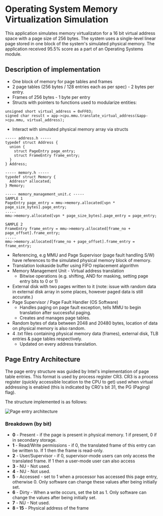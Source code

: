 # Operating System Memory Virtualization Simulation

This application simulates memory virtualizaton for a 16 bit virtual address space with a page size of 256 bytes. The system uses a single-level linear page stored in one block of the system's simulated physical memory. The application received 95.5% score as a part of an Operating Systems module.

## Description of implementation
* One block of memory for page tables and frames
* 2 page tables (256 bytes / 128 entries each as per spec) - 2 bytes per entry.
* Frames of 256 bytes - 1 byte per entry
* Structs with pointers to functions used to modularize entities:
```
unsigned short virtual_address = 0xFF03;
signed char result = app->cpu.mmu.translate_virtual_address(&app->cpu.mmu, virtual_address);
```
* Interact with simulated physical memory array via structs
```
----- address.h -----
typedef struct Address {
  union {
    struct PageEntry page_entry;
    struct FrameEntry frame_entry;
  }
} Address;

----- memory.h -----
typedef struct Memory {
  Address* allocated;
} Memory;

----- memory_management_unit.c -----
SAMPLE 1
PageEntry page_entry = mmu->memory.allocated[vpn * page_size_bytes].page_entry;
.....
mmu->memory.allocated[vpn * page_size_bytes].page_entry = page_entry;

SAMPLE 2
FrameEntry frame_entry = mmu->memory.allocated[frame_no + page_offset].frame_entry;
.....
mmu->memory.allocated[frame_no + page_offset].frame_entry = frame_entry;
```
* Referencing, e.g MMU and Page Supervisor (page fault handling S/W) have references to the simulated physical memory block of memory.
* Translation lookaside buffer using FIFO replacement algorithm
* Memory Management Unit - Virtual address translation
  * Bitwise operations (e.g. shifting, AND for masking, setting page entry bits to 0 or 1)
* External disk with two pages written to it (note: issue with random data in external disk array in some places, however paged data is still accurate.)
* Page Supervisor / Page Fault Handler (OS Software)
  * Handles paging on page fault exception, tells MMU to begin translation after successful paging.
  * Creates and manages page tables.
* Random bytes of data between 2048 and 20480 bytes, location of data on physical memory is also random.
* 4 .txt files containing physical memory data (frames), external disk, TLB entries & page tables respectively.
  * Updated on every address translation.
  
## Page Entry Architecture
The page entry structure was guided by Intel's implementation of page table entries. This format is used by process register CR3. CR3 is a process register (quickly accessible location to the CPU to get) used when virtual addressing is enabled (this is indicated by CR0's bit 31, the PG (Paging) flag).
  
The structure implemented is as follows:
  
![Page entry architecture](https://i.imgur.com/94P3dI5.jpg)
### Breakdown (by bit)
* **0** - Present - if the page is present in physical memory. 1 if present, 0 if in secondary storage.
* **1** - Read/Write permissions - if 0, the translated frame of this entry can be written to. If 1 then the frame is read-only.
* **2** - User/Supervisor - if 0, supervisor-mode users can only access the translated frame. If 1 then a user-mode user can also access
* **3** - NU - Not used.
* **4** - NU - Not used.
* **5** - Accessed - set to 1 when a processor has accessed this page entry, otherwise 0. Only software can change these values after being initially set.
* **6** - Dirty - When a write occurs, set the bit as 1. Only software can change the values after being initially set.
* **7** - NU - Not used.
* **8 - 15** - Physical address of the frame
